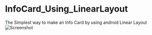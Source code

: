 # InfoCard_Using_LinearLayout
The Simplest way to make an Info Card by using android Linear Layout
![Screenshot](https://user-images.githubusercontent.com/105106529/224376566-68bb1dc2-7435-483e-8383-ccf02c1866b5.jpg)

